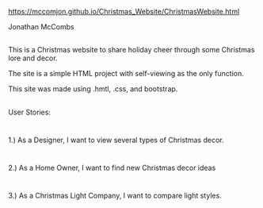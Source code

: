 https://mccomjon.github.io/Christmas_Website/ChristmasWebsite.html

Jonathan McCombs
##
This is a Christmas website to share holiday cheer through some Christmas lore and decor.

The site is a simple HTML project with self-viewing as the only function.

This site was made using .hmtl, .css, and bootstrap.
##
User Stories:
#
1.)  As a Designer, I want to view several types of Christmas decor.
#
2.)  As a Home Owner, I want to find new Christmas decor ideas
#
3.)  As a Christmas Light Company, I want to compare light styles.
